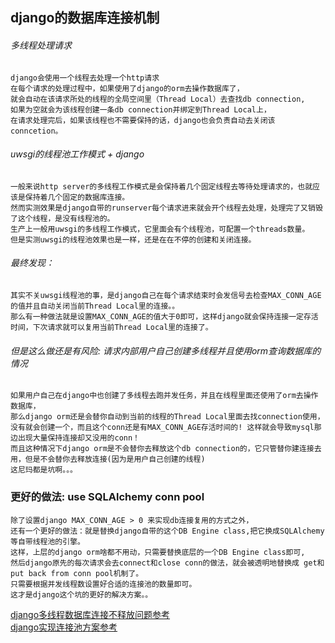 ## django的数据库连接机制

###### 多线程处理请求
```
django会使用一个线程去处理一个http请求
在每个请求的处理过程中，如果使用了django的orm去操作数据库了，
就会自动在该请求所处的线程的全局空间里（Thread Local）去查找db connection,
如果为空就会为该线程创建一条db connection并绑定到Thread Local上，
在请求处理完后，如果该线程也不需要保持的话，django也会负责自动去关闭该conncetion。
```

###### uwsgi的线程池工作模式 + django
```
一般来说http server的多线程工作模式是会保持着几个固定线程去等待处理请求的，也就应该是保持着几个固定的数据库连接。
然而实测效果是django自带的runserver每个请求进来就会开个线程去处理，处理完了又销毁了这个线程，是没有线程池的。
生产上一般用uwsgi的多线程工作模式，它里面会有个线程池，可配置一个threads数量。
但是实测uwsgi的线程池效果也是一样，还是在在不停的创建和关闭连接。
```

###### 最终发现：
```
其实不关uwsgi线程池的事，是django自己在每个请求结束时会发信号去检查MAX_CONN_AGE的值并且自动关闭当前Thread Local里的连接。。
那么有一种做法就是设置MAX_CONN_AGE的值大于0即可，这样django就会保持连接一定存活时间，下次请求就可以复用当前Thread Local里的连接了。
```

###### 但是这么做还是有风险: 请求内部用户自己创建多线程并且使用orm查询数据库的情况
```
如果用户自己在django中也创建了多线程去跑并发任务，并且在线程里面还使用了orm去操作数据库，
那么django orm还是会替你自动到当前的线程的Thread Local里面去找connection使用，
没有就会创建一个，而且这个conn还是有MAX_CONN_AGE存活时间的! 这样就会导致mysql那边出现大量保持连接却又没用的conn！
而且这种情况下django orm是不会替你去释放这个db connection的，它只管替你建连接去用，但是不会替你去释放连接(因为是用户自己创建的线程)
这尼玛都是坑啊。。。
```

### 更好的做法: use SQLAlchemy conn pool
```
除了设置django MAX_CONN_AGE > 0 来实现db连接复用的方式之外，
还有一个更好的做法：就是替换django自带的这个DB Engine class,把它换成SQLAlchemy等自带线程池的引擎。
这样，上层的django orm啥都不用动，只需要替换底层的一个DB Engine class即可,
然后django原先的每次请求会去connect和close conn的做法，就会被透明地替换成 get和put back from conn pool机制了。
只需要根据并发线程数设置好合适的连接池的数量即可。
这才是django这个坑的更好的解决方案。。
```

[django多线程数据库连接不释放问题参考](https://github.com/slackapi/bolt-python/issues/280)      
[django实现连接池方案参考](https://lockshell.com/2019/08/28/django-db-connection-pool/)        




